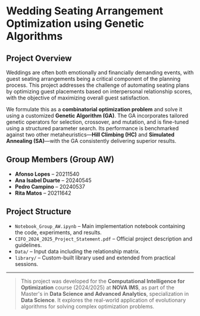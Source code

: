 # Wedding Seating Arrangement Optimization using Genetic Algorithms

## Project Overview

Weddings are often both emotionally and financially demanding events, with guest seating arrangements being a critical component of the planning process. This project addresses the challenge of automating seating plans by optimizing guest placements based on interpersonal relationship scores, with the objective of maximizing overall guest satisfaction.

We formulate this as a **combinatorial optimization problem** and solve it using a customized **Genetic Algorithm (GA)**. The GA incorporates tailored genetic operators for selection, crossover, and mutation, and is fine-tuned using a structured parameter search. Its performance is benchmarked against two other metaheuristics—**Hill Climbing (HC)** and **Simulated Annealing (SA)**—with the GA consistently delivering superior results.

## Group Members (Group AW)

- **Afonso Lopes** – 20211540  
- **Ana Isabel Duarte** – 20240545  
- **Pedro Campino** – 20240537  
- **Rita Matos** – 20211642

## Project Structure

- `Notebook_Group_AW.ipynb` – Main implementation notebook containing the code, experiments, and results.
- `CIFO_2024_2025_Project_Statement.pdf` – Official project description and guidelines.
- `Data/` – Input data including the relationship matrix.
- `library/` – Custom-built library used and extended from practical sessions.

---

> This project was developed for the **Computational Intelligence for Optimization** course (2024/2025) at **NOVA IMS**, as part of the Master's in **Data Science and Advanced Analytics**, specialization in **Data Science**. It explores the real-world application of evolutionary algorithms for solving complex optimization problems.
